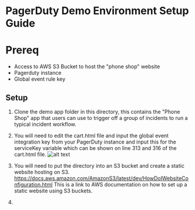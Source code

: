 # PagerDuty Demo Environment Setup Guide


# Prereq

* Access to AWS S3 Bucket to host the "phone shop" website
* Pagerduty instance 
* Global event rule key


## Setup

1. Clone the demo app folder in this directory, this contains the "Phone Shop" app that users can use to trigger off a group of incidents to run a typical incident workflow.

2. You will need to edit the cart.html file and input the global event integration key from your PagerDuty instance and input this for the serviceKey variable which can be shown on line 313 and 316 of the cart.html file. 
![alt text](https://github.com/PD-hliang/DemoEnvironment/images/example1.png)


3. You will need to put the directory into an S3 bucket and create a static website hosting on S3. https://docs.aws.amazon.com/AmazonS3/latest/dev/HowDoIWebsiteConfiguration.html This is a link to AWS documentation on how to set up a static website using S3 buckets.

4. 
 




